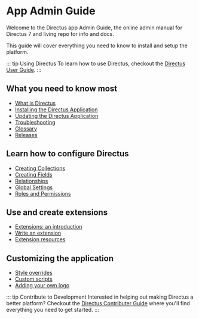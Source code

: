# App Admin Guide

Welcome to the Directus app Admin Guide, the online admin manual for Directus 7 and living repo for info and docs.

This guide will cover everything you need to know to install and setup the platform.

::: tip Using Directus
To learn how to use Directus, checkout the [Directus User Guide](../user-guide.md).
:::

## What you need to know most

* [What is Directus](../what-is-directus.md)
* [Installing the Directus Application](./install.md)
* [Updating the Directus Application](./update.md)
* [Troubleshooting](./troubleshooting.md)
* [Glossary](./glossary.md)
* [Releases](https://github.com/directus/app/releases)

## Learn how to configure Directus

* [Creating Collections](./collections.md)
* [Creating Fields](./fields.md)
* [Relationships](./relationships.md)
* [Global Settings](./global-settings.md)
* [Roles and Permissions](./roles-and-permissions.md)

## Use and create extensions

* [Extensions: an introduction](./about-extensions.md)
* [Write an extension](./write-extension.md)
* [Extension resources](./extension-resources.md)

## Customizing the application

* [Style overrides](./custom-style.md)
* [Custom scripts](./custom-scripts.md)
* [Adding your own logo](./custom-logo.md)

::: tip Contribute to Development
Interested in helping out making Directus a better platform? Checkout the [Directus Contributer Guide](../contributer-guide/) where you'll find everything you need to get started.
:::